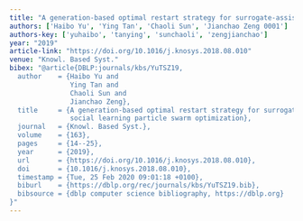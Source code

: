 ```yaml
---
title: "A generation-based optimal restart strategy for surrogate-assisted social learning particle swarm optimization"
authors: ['Haibo Yu', 'Ying Tan', 'Chaoli Sun', 'Jianchao Zeng 0001']
authors-key: ['yuhaibo', 'tanying', 'sunchaoli', 'zengjianchao']
year: "2019"
article-link: "https://doi.org/10.1016/j.knosys.2018.08.010"
venue: "Knowl. Based Syst."
bibex: "@article{DBLP:journals/kbs/YuTSZ19,
  author    = {Haibo Yu and
               Ying Tan and
               Chaoli Sun and
               Jianchao Zeng},
  title     = {A generation-based optimal restart strategy for surrogate-assisted
               social learning particle swarm optimization},
  journal   = {Knowl. Based Syst.},
  volume    = {163},
  pages     = {14--25},
  year      = {2019},
  url       = {https://doi.org/10.1016/j.knosys.2018.08.010},
  doi       = {10.1016/j.knosys.2018.08.010},
  timestamp = {Tue, 25 Feb 2020 09:01:18 +0100},
  biburl    = {https://dblp.org/rec/journals/kbs/YuTSZ19.bib},
  bibsource = {dblp computer science bibliography, https://dblp.org}
}"
---
```

